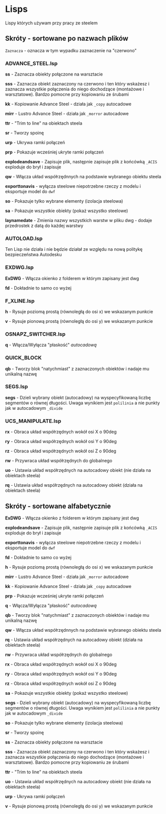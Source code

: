 # Lisps

Lispy których używam przy pracy ze steelem


## Skróty - sortowane po nazwach plików

`Zaznacza` - oznacza w tym wypadku zaznaczenie na "czerwono"

### ADVANCE_STEEL.lsp

**ss** - Zaznacza obiekty połączone na warsztacie

**sss** - Zaznacza obiekt zaznaczony na czerwono i ten który wskażesz i zaznacza wszystkie połączenia do niego dochodzące (montażowe i warsztatowe). Bardzo pomocne przy kopiowaniu ze śrubami

**kk** - Kopiowanie Advance Steel - działa jak `_copy` autocadowe

**mirr** - Lustro Advance Steel - działa jak `_morror` autocadowe

**ttr** - "Trim to line" na obiektach steela

**sr** - Tworzy spoinę

**urp** - Ukrywa ramki połączeń

**prp** - Pokazuje wcześniej ukryte ramki połączeń

**explodeandsave** - Zapisuje plik, następnie zapisuje plik z końcówką `_ACIS` exploduje do brył i zapisuje

**qw** - Włącza układ współrzędnnych na podstawie wybranego obiektu steela

**exporttonavis** - wyłącza steelowe niepotrzebne rzeczy z modelu i eksportuje model do `dwf`

**so** - Pokazuje tylko wybrane elementy (izolacja steelowa)

**sa** - Pokazuje wszystkie obiekty (pokaż wszystko steelowe)

**laynamedate** - Zmienia nazwy wszystkich warstw w pliku dwg - dodaje przedrostek z datą do każdej warstwy

### AUTOLOAD.lsp

Ten Lisp nie działa i nie będzie działał ze względu na nową politykę bezpieczeństwa Autodesku

### EXDWG.lsp

**ExDWG** - Włącza okienko z folderem w którym zapisany jest dwg

**fd** - Dokładnie to samo co wyżej

### F_XLINE.lsp

**h** - Rysuje poziomą prostą (równoległą do osi x) we wskazanym punkcie

**v** - Rysuje pionową prostą (równoległą do osi y) we wskazanym punkcie

### OSNAPZ_SWITCHER.lsp

**q** - Włącza/Wyłącza "płaskość" _autocadową_

### QUICK_BLOCK
**qb** - Tworzy blok "natychmiast" z zaznaczonych obiektów i nadaje mu unikalną nazwę

### SEGS.lsp

**segs** - Dzieli wybrany obiekt (autocadowy) na wyspecyfikowaną liczbę segmentów o równej długości. Uwaga wynikiem jest `polilinia` a nie punkty jak w autocadowym `_divide`

### UCS_MANIPULATE.lsp

**rx** - Obraca układ współrzędnych wokół osi X o 90deg

**ry** - Obraca układ współrzędnych wokół osi Y o 90deg

**rz** - Obraca układ współrzędnych wokół osi Z o 90deg

**rw** - Przywraca układ współrzędnych do globalnego

**uo** - Ustawia układ współrzędnych na autocadowy obiekt (nie działa na obiektach steela)

**rq** - Ustawia układ współrzędnych na autocadowy obiekt (działa na obiektach steela)

## Skróty - sortowane alfabetycznie

**ExDWG** - Włącza okienko z folderem w którym zapisany jest dwg

**explodeandsave** - Zapisuje plik, następnie zapisuje plik z końcówką `_ACIS` exploduje do brył i zapisuje

**exporttonavis** - wyłącza steelowe niepotrzebne rzeczy z modelu i eksportuje model do `dwf`

**fd** - Dokładnie to samo co wyżej

**h** - Rysuje poziomą prostą (równoległą do osi x) we wskazanym punkcie

**mirr** - Lustro Advance Steel - działa jak `_morror` autocadowe

**kk** - Kopiowanie Advance Steel - działa jak `_copy` autocadowe

**prp** - Pokazuje wcześniej ukryte ramki połączeń

**q** - Włącza/Wyłącza "płaskość" _autocadową_

**qb** - Tworzy blok "natychmiast" z zaznaczonych obiektów i nadaje mu unikalną nazwę

**qw** - Włącza układ współrzędnnych na podstawie wybranego obiektu steela

**rq** - Ustawia układ współrzędnych na autocadowy obiekt (działa na obiektach steela)

**rw** - Przywraca układ współrzędnych do globalnego

**rx** - Obraca układ współrzędnych wokół osi X o 90deg

**ry** - Obraca układ współrzędnych wokół osi Y o 90deg

**rz** - Obraca układ współrzędnych wokół osi Z o 90deg

**sa** - Pokazuje wszystkie obiekty (pokaż wszystko steelowe)

**segs** - Dzieli wybrany obiekt (autocadowy) na wyspecyfikowaną liczbę segmentów o równej długości. Uwaga wynikiem jest `polilinia` a nie punkty jak w autocadowym `_divide`

**so** - Pokazuje tylko wybrane elementy (izolacja steelowa)

**sr** - Tworzy spoinę

**ss** - Zaznacza obiekty połączone na warsztacie

**sss** - Zaznacza obiekt zaznaczony na czerwono i ten który wskażesz i zaznacza wszystkie połączenia do niego dochodzące (montażowe i warsztatowe). Bardzo pomocne przy kopiowaniu ze śrubami

**ttr** - "Trim to line" na obiektach steela

**uo** - Ustawia układ współrzędnych na autocadowy obiekt (nie działa na obiektach steela)

**urp** - Ukrywa ramki połączeń

**v** - Rysuje pionową prostą (równoległą do osi y) we wskazanym punkcie
